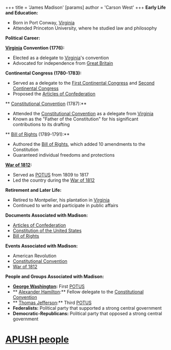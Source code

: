 +++
 title = 'James Madison'
[params]
	author = 'Carson West'
+++
**Early Life and Education:**

* Born in Port Conway, [Virginia](./../virginia/)
* Attended Princeton University, where he studied law and philosophy

**Political Career:**

**[Virginia](./../virginia/) Convention (1776):**

* Elected as a delegate to [Virginia](./../virginia/)'s convention
* Advocated for independence from [Great Britain](./../great-britain/)

**Continental Congress (1780-1783):**

* Served as a delegate to the [First Continental Congress](./../first-continental-congress/) and [Second Continental Congress](./../second-continental-congress/)
* Proposed the [Articles of Confederation](./../articles-of-confederation/)

** [Constitutional Convention](./../constitutional-convention/) (1787):**

* Attended the [Constitutional Convention](./../constitutional-convention/) as a delegate from [Virginia](./../virginia/)
* Known as the "Father of the Constitution" for his significant contributions to its drafting

** [Bill of Rights](./../bill-of-rights/) (1789-1791):**

* Authored the [Bill of Rights](./../bill-of-rights/), which added 10 amendments to the Constitution
* Guaranteed individual freedoms and protections

**[War of 1812](./../war-of-1812/):**

* Served as [POTUS](./../potus/) from 1809 to 1817
* Led the country during the [War of 1812](./../war-of-1812/)

**Retirement and Later Life:**

* Retired to Montpelier, his plantation in [Virginia](./../virginia/)
* Continued to write and participate in public affairs

**Documents Associated with Madison:**

* [Articles of Confederation](./../articles-of-confederation/)
* [Constitution of the United States](./../constitution-of-the-united-states/)
* [Bill of Rights](./../bill-of-rights/)

**Events Associated with Madison:**

* American Revolution
* [Constitutional Convention](./../constitutional-convention/)
* [War of 1812](./../war-of-1812/)

**People and Groups Associated with Madison:**

* **[George Washington](./../george-washington/):** First [POTUS](./../potus/)
* ** [Alexander Hamilton](./../alexander-hamilton/):** Fellow delegate to the [Constitutional Convention](./../constitutional-convention/)
* ** [Thomas Jefferson](./../thomas-jefferson/):** Third [POTUS](./../potus/)
* **Federalists:** Political party that supported a strong central government
* **Democratic-Republicans:** Political party that opposed a strong central government
# [APUSH people](./../apush-people/)